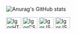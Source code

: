 ![Anurag's GitHub stats](https://github-readme-stats.vercel.app/api?username=igoranholeto&show_icons=true&theme=dark)



<!---
igoranholeto/igoranholeto is a ✨ special ✨ repository because its `README.md` (this file) appears on your GitHub profile.
You can click the Preview link to take a look at your changes.
--->


<div style="display: inline-block;">
	<img align="center" alt="IgorHTML5" height="30" width="40" src="https://cdn.jsdelivr.net/gh/devicons/devicon/icons/html5/html5-original-wordmark.svg">
	<img align="center" alt="IgorCSS3" height="30" width="40" src="https://cdn.jsdelivr.net/gh/devicons/devicon/icons/css3/css3-original-wordmark.svg">
	<img align="center" alt="IgorJS" height="30" width="40" src="https://cdn.jsdelivr.net/gh/devicons/devicon/icons/javascript/javascript-original.svg">
	<img align="center" alt="IgorJS" height="30" width="40" src="https://cdn.jsdelivr.net/gh/devicons/devicon/icons/c/c-plain.svg">
</div>



  
